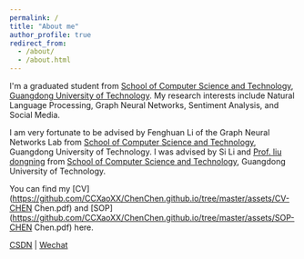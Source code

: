 ```yaml
---
permalink: /
title: "About me"
author_profile: true
redirect_from: 
  - /about/
  - /about.html
---
```


I'm a graduated student from [School of Computer Science and Technology](https://cs.gdut.edu.cn/English/About_us.htm), [Guangdong University of Technology](https://english.gdut.edu.cn/). My research interests include Natural Language Processing, Graph Neural Networks, Sentiment Analysis, and Social Media.

I am very fortunate to be advised by Fenghuan Li of the Graph Neural Networks Lab from [School of Computer Science and Technology](https://cs.gdut.edu.cn/English/About_us.htm), Guangdong University of Technology. I was advised by Si Li and [Prof. liu dongning](https://www.scholat.com/liudn.en) from [School of Computer Science and Technology](https://cs.gdut.edu.cn/English/About_us.htm), Guangdong University of Technology.

You can find my [CV](https://github.com/CCXaoXX/ChenChen.github.io/tree/master/assets/CV-CHEN Chen.pdf) and [SOP](https://github.com/CCXaoXX/ChenChen.github.io/tree/master/assets/SOP-CHEN Chen.pdf) here.


[CSDN](https://blog.csdn.net/m0_53382422) | [Wechat](https://github.com/CCXaoXX/ChenChen.github.io/tree/master/images/wechat.jpg)
